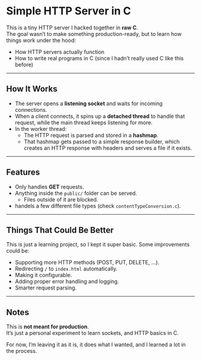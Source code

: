# Simple HTTP Server in C

This is a tiny HTTP server I hacked together in **raw C**.  
The goal wasn’t to make something production-ready, but to learn how things work under the hood:
- How HTTP servers actually function
- How to write real programs in C (since I hadn’t really used C like this before)

---

## How It Works

- The server opens a **listening socket** and waits for incoming connections.  
- When a client connects, it spins up a **detached thread** to handle that request, while the main thread keeps listening for more.  
- In the worker thread:
  - The HTTP request is parsed and stored in a **hashmap**.
  - That hashmap gets passed to a simple response builder, which creates an HTTP response with headers and serves a file if it exists.

---

## Features

- Only handles **GET** requests.  
- Anything inside the `public/` folder can be served.  
  - Files outside of it are blocked.  
- handels a few different file types (check `contentTypeConversion.c`).  

---

## Things That Could Be Better

This is just a learning project, so I kept it super basic. Some improvements could be:
- Supporting more HTTP methods (POST, PUT, DELETE, …).
- Redirecting `/` to `index.html` automatically.
- Making it configurable.
- Adding proper error handling and logging.
- Smarter request parsing.

---

## Notes

This is **not meant for production**.  
It’s just a personal experiment to learn sockets, and HTTP basics in C.  

For now, I’m leaving it as it is, it does what I wanted, and I learned a lot in the process.

